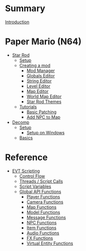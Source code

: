 # Summary

[Introduction](README.md)

# Paper Mario (N64)

- [Star Rod](./tools/starrod/00_Introduction.md)
   - [Setup](./tools/starrod/01_Setting_up_StarRod.md)
   - [Creating a mod](.//tools/starrod/02_How_to_create_your_mod.md)
      - [Mod Manager](.//tools/starrod/editors/1_StarRod_ModManager.md)
      - [Globals Editor]()
      - [String Editor](.//tools/starrod/editors/3_StarRod_StringEditor.md)
      - [Level Editor]()
      - [Map Editor]()
      - [World Map Editor]()
      - [Star Rod Themes](.//tools/starrod/editors/9_StarRod_Themes.md)
    - [Tutorials](./tools/starrod/tutorials/index.md)
      - [Basic Patching](./tools/starrod/tutorials/1_Patching.md)
      - [Add NPC to Map](./tools/starrod/tutorials/2_NPCs.md)
- [Decomp](./tools/decomp/intro.md)
  - [Setup](./tools/decomp/setup.md)
    - [Setup on Windows](./tools/decomp/setup_windows.md)
  - [Basics](./tools/decomp/basics.md)

# Reference

- [EVT Scripting](./modding/references/Event_Scripting.md)
  - [Control Flow](./modding/references/evt/controlflow.md)
  - [Threads / Script Calls](./modding/references/evt/threads.md)
  - [Script Variables](./modding/references/evt/variables.md)
  - [Global API Functions](./modding/references/evt/global_apifuncs/global_apifuncs.md)
    - [Player Functions](./modding/references/evt/global_apifuncs/player.md)
    - [Camera Functions](./modding/references/evt/global_apifuncs/camera.md)
    - [Map Functions](./modding/references/evt/global_apifuncs/map.md)
    - [Model Functions](./modding/references/evt/global_apifuncs/model.md)
    - [Message Functions](./modding/references/evt/global_apifuncs/message.md)
    - [NPC Functions](./modding/references/evt/global_apifuncs/npc.md)
    - [Item Functions](./modding/references/evt/global_apifuncs/item.md)
    - [Audio Functions](./modding/references/evt/global_apifuncs/audio.md)
    - [FX Functions](./modding/references/evt/global_apifuncs/fx.md)
    - [Virtual Entity Functions](./modding/references/evt/global_apifuncs/virtual_entity.md)
